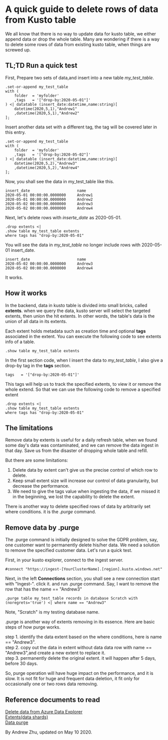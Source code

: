 # A quick guide to delete rows of data from Kusto table

We all know that there is no way to update data for kusto table, we either append data or drop the whole table. Many are wondering if there is a way to delete some rows of data from existing kusto table, when things are screwed up.  

## TL;TD Run a quick test

First, Prepare two sets of data,and insert into a new table *my_test_table*.

```kusto
.set-or-append my_test_table
with (
    folder  = 'myfolder'
    ,tags   = '["drop-by:2020-05-01"]'
) <| datatable (insert_date:datetime,name:string)[
    datetime(2020,5,1),"Andrew1"
    ,datetime(2020,5,1),"Andrew2"
];
```

Insert another data set with a different tag, the tag will be covered later in this entry.

```kusto
.set-or-append my_test_table
with (
    folder  = 'myfolder'
    ,tags   = '["drop-by:2020-05-02"]'
) <| datatable (insert_date:datetime,name:string)[
    datetime(2020,5,2),"Andrew3"
    ,datetime(2020,5,2),"Andrew4"
];
```

Now, you shall see the data in my_test_table like this. 

```console
insert_date	                    name
2020-05-01 00:00:00.0000000	    Andrew1
2020-05-01 00:00:00.0000000	    Andrew2
2020-05-02 00:00:00.0000000	    Andrew3
2020-05-02 00:00:00.0000000	    Andrew4
```

Next, let's delete rows with *inserte_date* as 2020-05-01. 

```kusto
.drop extents <| 
.show table my_test_table extents 
where tags has "drop-by:2020-05-01" 
```

You will see the data in *my_test_table* no longer include rows with 2020-05-01 insert_date. 

```console
insert_date	                    name
2020-05-02 00:00:00.0000000	    Andrew3
2020-05-02 00:00:00.0000000	    Andrew4
```

It works.

## How it works

In the backend, data in kusto table is divided into small bricks, called **extents**. when we query the data, kusto server will select the targeted extents, then union the hit extents. In other words, the table's data is the union of all data in its extents. 

Each extent holds metadata such as creation time and optional **tags** associated in the extent. You can execute the following code to see extents info of a table.

```kusto
.show table my_test_table extents
```

In the first section code, when I insert the data to *my_test_table*, I also give a drop-by tag in the **tags** section. 

```kusto
tags   = '["drop-by:2020-05-01"]'
```

This tags will help us to track the specified extents, to view it or remove the whole extend. So that we can use the following code to remove a specified extent

```kusto
.drop extents <| 
.show table my_test_table extents 
where tags has "drop-by:2020-05-01" 
```

## The limitations

Remove data by extents is useful for a daily refresh table, when we found some day's data was contaminated, and we can remove the data ingest in that day. Save us from the disaster of dropping whole table and refill. 

But there are some limitations:
1) Delete data by extent can't give us the precise control of which row to delete. 
2) Keep small extent size will increase our control of data granularity, but decrease the performance. 
3) We need to give the tags value when ingesting the data, if we missed it in the beginning, we lost the capability to delete the extent. 

There is another way to delete specified rows of data by arbitrarily set where conditions. it is the *.purge* command.

## Remove data by .purge

The .purge command is initially designed to solve the GDPR problem, say, one customer want to permanently delete his/her data. We need a solution to remove the specified customer data. Let's run a quick test. 

First, in your kusto explorer, connect to the ingest server. 

```kusto
#connect "https://ingest-[YourClusterName].[region].kusto.windows.net" 
```

Next, in the left **Connections** section, you shall see a new connection start with "Ingest-". click it. and run .purge command. Say, I want to remove the row that has the name == "Andrew3"

```kusto
.purge table my_test_table records in database Scratch with (noregrets='true') <| where name == "Andrew3"
```

Note, "Scratch" is my testing database name. 

.purge is another way of extents removing in its essence. Here are basic steps of how purge works. 

step 1. identify the data extent based on the where conditions, here is name == "Andrew3".  
step 2. copy out the data in extent without data data row with name == "Andrew3",and create a new extent to replace it.   
step 3. permanently delete the original extent. it will happen after 5 days, before 30 days.   

So, purge operation will have huge impact on the performance, and it is slow. It is not fit for huge and frequent data deletion, it fit only for occasionally one or two rows data removing. 

## Reference documents to read

[Delete data from Azure Data Explorer](https://docs.microsoft.com/en-us/azure/data-explorer/delete-data?source=docs)  
[Extents(data shards)](https://docs.microsoft.com/en-us/azure/data-explorer/kusto/management/extents-overview)  
[Data purge](https://docs.microsoft.com/en-us/azure/data-explorer/kusto/concepts/data-purge)  

By Andrew Zhu, updated on May 10 2020.  
